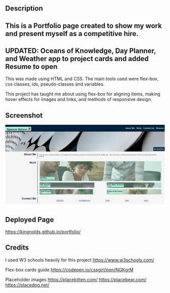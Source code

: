 # <portfolio>
## Description 
This is a Portfolio page created to show my work and present myself as a competitive hire. 
----
UPDATED: Oceans of Knowledge, Day Planner, and Weather app to project cards and added Resume to open
-----
This was made using HTML and CSS. The main tools used were flex-box, css classes, ids, pseudo-classes and variables.

This project has taught me about using flex-box for aligning items, making hover effects for images and links, and methods of responsive design.

## Screenshot
![Portfolio Screenshot](/assets/images/screenshot.png?raw=true)

## Deployed Page
https://kingnolds.github.io/portfolio/

## Credits
I used W3 schools heavily for this project
https://www.w3schools.com/

Flex-box cards guide 
https://codepen.io/cssgirl/pen/NGKgrM

Placeholder images
https://placekitten.com/
https://placebear.com/
https://placedog.net/